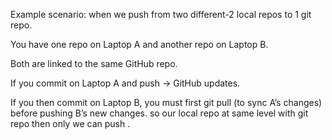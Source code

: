 Example scenario: when we push from two different-2 local repos to 1 git repo.

You have one repo on Laptop A and another repo on Laptop B.

Both are linked to the same GitHub repo.

If you commit on Laptop A and push → GitHub updates.

If you then commit on Laptop B, you must first git pull (to sync A’s changes) before pushing B’s new changes.
so our local repo at same level with git repo then only we can push .
